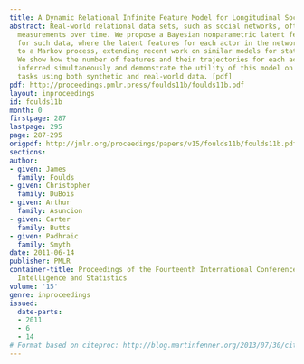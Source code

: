 ```yaml
---
title: A Dynamic Relational Infinite Feature Model for Longitudinal Social Networks
abstract: Real-world relational data sets, such as social networks, often involve
  measurements over time. We propose a Bayesian nonparametric latent feature model
  for such data, where the latent features for each actor in the network evolve according
  to a Markov process, extending recent work on similar models for static networks.
  We show how the number of features and their trajectories for each actor can be
  inferred simultaneously and demonstrate the utility of this model on prediction
  tasks using both synthetic and real-world data. [pdf]
pdf: http://proceedings.pmlr.press/foulds11b/foulds11b.pdf
layout: inproceedings
id: foulds11b
month: 0
firstpage: 287
lastpage: 295
page: 287-295
origpdf: http://jmlr.org/proceedings/papers/v15/foulds11b/foulds11b.pdf
sections: 
author:
- given: James
  family: Foulds
- given: Christopher
  family: DuBois
- given: Arthur
  family: Asuncion
- given: Carter
  family: Butts
- given: Padhraic
  family: Smyth
date: 2011-06-14
publisher: PMLR
container-title: Proceedings of the Fourteenth International Conference on Artificial
  Intelligence and Statistics
volume: '15'
genre: inproceedings
issued:
  date-parts:
  - 2011
  - 6
  - 14
# Format based on citeproc: http://blog.martinfenner.org/2013/07/30/citeproc-yaml-for-bibliographies/
---
```

